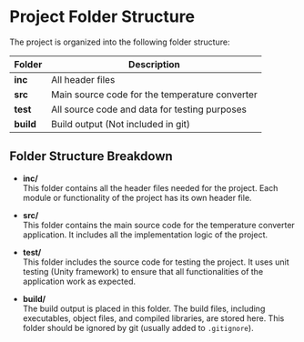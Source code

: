 # Project Folder Structure

The project is organized into the following folder structure:

| Folder   | Description                                    |
|----------|------------------------------------------------|
| **inc**  | All header files                               |
| **src**  | Main source code for the temperature converter |
| **test** | All source code and data for testing purposes  |
| **build**| Build output (Not included in git)             |

## Folder Structure Breakdown

- **inc/**  
  This folder contains all the header files needed for the project. Each module or functionality of the project has its own header file.

- **src/**  
  This folder contains the main source code for the temperature converter application. It includes all the implementation logic of the project.

- **test/**  
  This folder includes the source code for testing the project. It uses unit testing (Unity framework) to ensure that all functionalities of the application work as expected.

- **build/**  
  The build output is placed in this folder. The build files, including executables, object files, and compiled libraries, are stored here. This folder should be ignored by git (usually added to `.gitignore`).
